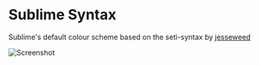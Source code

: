 # Sublime Syntax

Sublime's default colour scheme based on the seti-syntax by [jesseweed](https://github.com/jesseweed)


![Screenshot](https://github.com/Kurtz1993/sublime-syntax/raw/master/screenshot.png)
